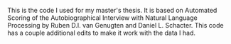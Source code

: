 This is the code I used for my master's thesis. It is based on Automated Scoring of the Autobiographical Interview with Natural Language Processing by Ruben D.I. van Genugten and Daniel L. Schacter. This code has a couple additional edits to make it work with the data I had.
